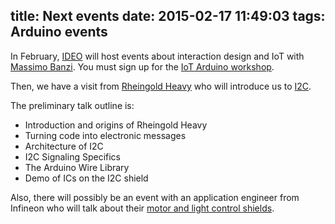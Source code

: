 title: Next events
date: 2015-02-17 11:49:03
tags: Arduino events
---
In February, [IDEO](http://ideo.de) will host events about interaction design and IoT with [Massimo Banzi](http://www.massimobanzi.com/). You must sign up for the [IoT Arduino workshop](http://store.arduino.cc/index.php?main_page=product_info&products_code=WS00025).

Then, we have a visit from [Rheingold Heavy](http://rheingoldheavy.com/) who will introduce us to [I2C](http://en.wikipedia.org/wiki/I%C2%B2C).

The preliminary talk outline is:

*  Introduction and origins of Rheingold Heavy
*  Turning code into electronic messages
*  Architecture of I2C
*  I2C Signaling Specifics
*  The Arduino Wire Library
*  Demo of ICs on the I2C shield

Also, there will possibly be an event with an application engineer from Infineon who will talk about their [motor and light control shields](http://www.infineon.com/cms/en/product/promopages/Boards-for-Arduino/).

